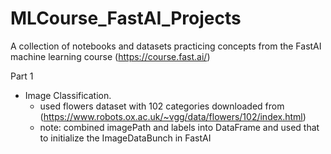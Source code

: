 # MLCourse_FastAI_Projects
A collection of notebooks and datasets practicing concepts from the FastAI machine learning course (https://course.fast.ai/)

Part 1
* Image Classification.
  * used flowers dataset with 102 categories downloaded from (https://www.robots.ox.ac.uk/~vgg/data/flowers/102/index.html)
  * note: combined imagePath and labels into DataFrame and used that to initialize the ImageDataBunch in FastAI
